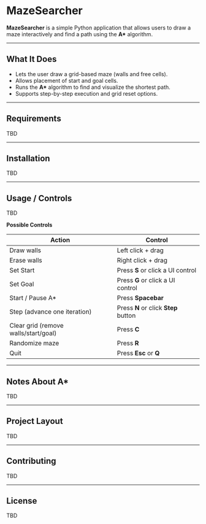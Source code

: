 # MazeSearcher

**MazeSearcher** is a simple Python application that allows users to draw a maze interactively and find a path using the **A\*** algorithm.

---

## What It Does

- Lets the user draw a grid-based maze (walls and free cells).
- Allows placement of start and goal cells.
- Runs the **A\*** algorithm to find and visualize the shortest path.
- Supports step-by-step execution and grid reset options.

---

## Requirements

TBD

---

## Installation

TBD

---

## Usage / Controls

TBD

**Possible Controls**

| Action | Control |
|---------|----------|
| Draw walls | Left click + drag |
| Erase walls | Right click + drag |
| Set Start | Press **S** or click a UI control |
| Set Goal | Press **G** or click a UI control |
| Start / Pause A\* | Press **Spacebar** |
| Step (advance one iteration) | Press **N** or click **Step** button |
| Clear grid (remove walls/start/goal) | Press **C** |
| Randomize maze | Press **R** |
| Quit | Press **Esc** or **Q** |

---

## Notes About A\*

TBD

---

## Project Layout

TBD

---

## Contributing

TBD

---

## License

TBD
